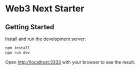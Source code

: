 # Web3 Next Starter

## Getting Started

Install and run the development server:

```bash
npm install
npm run dev
```

Open [http://localhost:3333](http://localhost:3333) with your browser to see the result.

